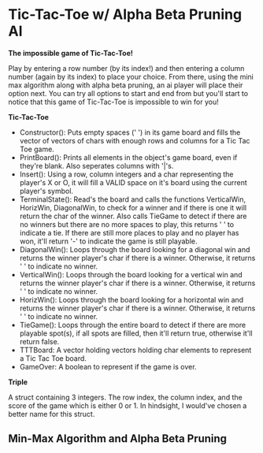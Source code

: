 <h1>Tic-Tac-Toe w/ Alpha Beta Pruning AI</h1>
<b>The impossible game of Tic-Tac-Toe!</b>
<p>Play by entering a row number (by its index!) and then entering a column number (again by its index) to place your choice.
From there, using the mini max algorithm along with alpha beta pruning, an ai player will place their option next. 
You can try all options to start and end from but you'll start to notice that this game of Tic-Tac-Toe is impossible to win for you!</p>

<b>Tic-Tac-Toe</b>
<ul>
  <li>Constructor(): Puts empty spaces (' ') in its game board and fills the vector of vectors of chars with enough rows and columns for a Tic Tac Toe game.</li>
  <li>PrintBoard(): Prints all elements in the object's game board, even if they're blank. Also seperates columns with '|'s.</li>
  <li>Insert(): Using a row, column integers and a char representing the player's X or O, it will fill a VALID space on it's board using the current player's symbol.</li>
  <li>TerminalState(): Read's the board and calls the functions VerticalWin, HorizWin, DiagonalWin, to check for a winner and if there is one it will return the char of the winner.
    Also calls TieGame to detect if there are no winners but there are no more spaces to play, this returns ' ' to indicate a tie. If there are still more places to play and no player
    has won, it'll return '-' to indicate the game is still playable.</li>
  <li>DiagonalWin(): Loops through the board looking for a diagonal win and returns the winner player's char if there is a winner. Otherwise, it returns ' ' to indicate no winner.</li>
  <li>VerticalWin(): Loops through the board looking for a vertical win and returns the winner player's char if there is a winner. Otherwise, it returns ' ' to indicate no winner.</li>
  <li>HorizWin(): Loops through the board looking for a horizontal win and returns the winner player's char if there is a winner. Otherwise, it returns ' ' to indicate no winner.</li>
  <li>TieGame(): Loops through the entire board to detect if there are more playable spot(s), if all spots are filled, then it'll return true, otherwise it'll return false.</li>
  <li>TTTBoard: A vector holding vectors holding char elements to represent a Tic Tac Toe board.</li>
  <li>GameOver: A boolean to represent if the game is over.</li>
</ul>

<b>Triple</b>
<p>A struct containing 3 integers. The row index, the column index, and the score of the game which is either 0 or 1. In hindsight, I would've chosen a better name for this struct.</p>

<h2>Min-Max Algorithm and Alpha Beta Pruning</h2>
